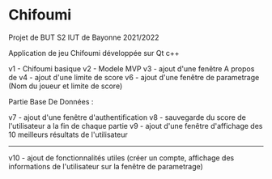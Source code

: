 # Chifoumi

Projet de BUT S2 IUT de Bayonne 2021/2022

Application de jeu Chifoumi développée sur Qt c++

v1 - Chifoumi basique 
v2 - Modele MVP
v3 - ajout d'une fenêtre A propos de
v4 - ajout d'une limite de score 
v6 - ajout d'une fenêtre de parametrage (Nom du joueur et limite de score)

Partie Base De Données :

v7 - ajout d'une fenêtre d'authentification
v8 - sauvegarde du score de l'utilisateur a la fin de chaque partie
v9 - ajout d'une fenêtre d'affichage des 10 meilleurs résultats de l'utilisateur

-------
v10 - ajout de fonctionnalités utiles (créer un compte, affichage des informations de l'utilisateur sur la fenêtre de parametrage) 
